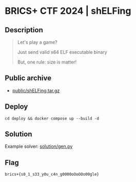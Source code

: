 # BRICS+ CTF 2024 | shELFing

## Description

> Let's play a game? 
>
> Just send valid x64 ELF executable binary
> 
> But, one rule: size is matter!
> 

## Public archive

- [public/shELFing.tar.gz](public/shELFing.tar.gz)

## Deploy

```
cd deploy && docker compose up --build -d
```

## Solution

Example solver: [solution/gen.py](solution/gen.py)

## Flag

```
brics+{s0_1_s33_y0u_c4n_g0000oOoOOo00gle}
```
